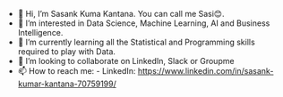- 👋 Hi, I’m Sasank Kuma Kantana. You can call me Sasi😊.
- 👀 I’m interested in Data Science, Machine Learning, AI and Business Intelligence.
- 🌱 I’m currently learning all the Statistical and Programming skills required to play with Data.
- 💞️ I’m looking to collaborate on LinkedIn, Slack or Groupme
- 📫 How to reach me: 
      - LinkedIn: https://www.linkedin.com/in/sasank-kumar-kantana-70759199/

<!---
sasi6996/sasi6996 is a ✨ special ✨ repository because its `README.md` (this file) appears on your GitHub profile.
You can click the Preview link to take a look at your changes.
--->
